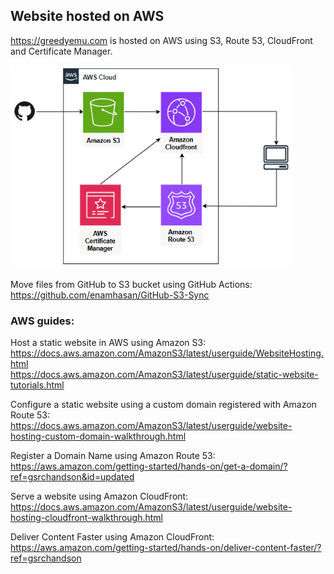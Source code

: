 ## Website hosted on AWS

https://greedyemu.com is hosted on AWS using S3, Route 53, CloudFront and Certificate Manager.

<img src="https://github.com/greedyemu/website/blob/main/image/architecture.png" style="width:450px" alt="architecture">


Move files from GitHub to S3 bucket using GitHub Actions:  
https://github.com/enamhasan/GitHub-S3-Sync

### AWS guides:
Host a static website in AWS using Amazon S3:  
https://docs.aws.amazon.com/AmazonS3/latest/userguide/WebsiteHosting.html  
https://docs.aws.amazon.com/AmazonS3/latest/userguide/static-website-tutorials.html

Configure a static website using a custom domain registered with Amazon Route 53:  
https://docs.aws.amazon.com/AmazonS3/latest/userguide/website-hosting-custom-domain-walkthrough.html

Register a Domain Name using Amazon Route 53:  
https://aws.amazon.com/getting-started/hands-on/get-a-domain/?ref=gsrchandson&id=updated

Serve a website using Amazon CloudFront:  
https://docs.aws.amazon.com/AmazonS3/latest/userguide/website-hosting-cloudfront-walkthrough.html

Deliver Content Faster using Amazon CloudFront:  
https://aws.amazon.com/getting-started/hands-on/deliver-content-faster/?ref=gsrchandson
